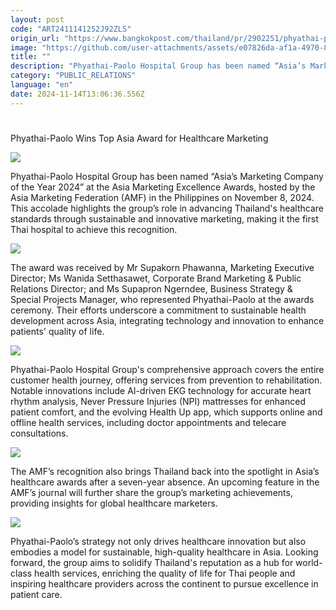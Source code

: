 ```yaml
---
layout: post
code: "ART2411141252J92ZLS"
origin_url: "https://www.bangkokpost.com/thailand/pr/2902251/phyathai-paolo-wins-top-asia-award-for-healthcare-marketing"
image: "https://github.com/user-attachments/assets/e07826da-af1a-4970-8aab-8972b0927201"
title: ""
description: "Phyathai-Paolo Hospital Group has been named “Asia’s Marketing Company of the Year 2024” at the Asia Marketing Excellence Awards, hosted by the Asia Marketing Federation (AMF) in the Philippines on November 8, 2024. This accolade highlights the group’s role in advancing Thailand"
category: "PUBLIC_RELATIONS"
language: "en"
date: 2024-11-14T13:06:36.556Z
---
```


# 

Phyathai-Paolo Wins Top Asia Award for Healthcare Marketing

![](https://github.com/user-attachments/assets/ec72f907-a845-4d2b-8b37-c0da3714fa77)

Phyathai-Paolo Hospital Group has been named “Asia’s Marketing Company of the Year 2024” at the Asia Marketing Excellence Awards, hosted by the Asia Marketing Federation (AMF) in the Philippines on November 8, 2024. This accolade highlights the group’s role in advancing Thailand's healthcare standards through sustainable and innovative marketing, making it the first Thai hospital to achieve this recognition.

![](https://github.com/user-attachments/assets/627cf86f-a917-4114-b5ab-1503c99e5bcd)

The award was received by Mr Supakorn Phawanna, Marketing Executive Director; Ms Wanida Setthasawet, Corporate Brand Marketing & Public Relations Director; and Ms Supapron Ngerndee, Business Strategy & Special Projects Manager, who represented Phyathai-Paolo at the awards ceremony. Their efforts underscore a commitment to sustainable health development across Asia, integrating technology and innovation to enhance patients' quality of life.

![](https://github.com/user-attachments/assets/dc53ba1e-90e0-4ef7-af9b-d4aad09f606c)

Phyathai-Paolo Hospital Group's comprehensive approach covers the entire customer health journey, offering services from prevention to rehabilitation. Notable innovations include AI-driven EKG technology for accurate heart rhythm analysis, Never Pressure Injuries (NPI) mattresses for enhanced patient comfort, and the evolving Health Up app, which supports online and offline health services, including doctor appointments and telecare consultations.

![](https://github.com/user-attachments/assets/9bf45ca6-22b3-4811-b07b-f4b18fd4876b)

The AMF’s recognition also brings Thailand back into the spotlight in Asia’s healthcare awards after a seven-year absence. An upcoming feature in the AMF’s journal will further share the group’s marketing achievements, providing insights for global healthcare marketers.

![](https://github.com/user-attachments/assets/eee5e272-db38-4b15-a0c9-00c993ab9146)

Phyathai-Paolo’s strategy not only drives healthcare innovation but also embodies a model for sustainable, high-quality healthcare in Asia. Looking forward, the group aims to solidify Thailand's reputation as a hub for world-class health services, enriching the quality of life for Thai people and inspiring healthcare providers across the continent to pursue excellence in patient care.